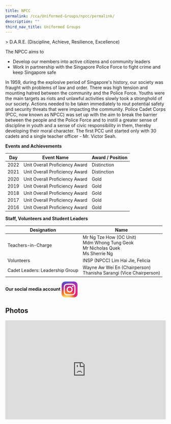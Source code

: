 ```yaml
---
title: NPCC
permalink: /cca/Uniformed-Groups/npcc/permalink/
description: ""
third_nav_title: Uniformed Groups
---
```

&gt; D.A.R.E. (Discipline, Achieve, Resilience, Excellence)

The NPCC aims to

* Develop our members into active citizens and community leaders
* Work in partnership with the Singapore Police Force to fight crime and keep Singapore safe

  

In 1959, during the explosive period of Singapore's history, our society was fraught with problems of law and order. There was high tension and mounting hatred between the community and the Police Force. Youths were the main targets as riots and unlawful activities slowly took a stronghold of our society. Actions needed to be taken immediately to rout potential safety and security threats that were impacting the community. Police Cadet Corps (PCC, now known as NPCC) was set up with the aim to break the barrier between the people and the Police Force and to instill a greater sense of discipline in youth and a sense of civic responsibility in them, thereby developing their moral character. The first PCC unit started only with 30 cadets and a single teacher officer - Mr. Victor Seah.

**Events and Achievements**

| Day | Event Name | Award / Position |
| --- | --- | --- |
| 2022 | Unit Overall Proficiency Award | Distinction |
| 2021 | Unit Overall Proficiency Award | Distinction |
| 2020 | Unit Overall Proficiency Award | Gold |
| 2019 | Unit Overall Proficiency Award | Gold |
| 2018 | Unit Overall Proficiency Award | Gold |
| 2017 | Unit Overall Proficiency Award | Gold |
| 2016 | Unit Overall Proficiency Award | Gold |

**Staff, Volunteers and Student Leaders**

|Designation|Name|
|---|---|
| Teachers-in-Charge 	| Mr Ng Tze How (OC Unit)<br>Mdm Whong Tung Geok<br>Mr Nicholas Quek<br>Ms Sherrie Ng 	|
| Volunteers 	| INSP (NPCC) Lim Hai Jie, Felicia |
| Cadet Leaders: Leadership Group 	| Wayne Aw Wei En (Chairperson)<br>Thanisha Sarangi (Vice Chairperson)	|

**Our social media account**
<a href="https://www.instagram.com/mf.npcc/"><img valign="middle" style="width:50px" src="/images/ig.png"><br></a>


Photos
------
<div style="position:relative;width:100%;padding-bottom: 62%;height: 0; overflow: hidden;"><iframe style="position: absolute; top: 0; left: 0; width: 100%; height: 100%;" frameborder="0" src="https://docs.google.com/presentation/d/e/2PACX-1vSFIt3gfGiGkizi93ixbtm0hVrfpqPfawQT-6jUI0cTYD8MYHDZ5tfKXbuhGO83FflGyRswFVr3X4mu/embed?start=1&amp;loop=1&amp;delayms=3000"></iframe><div></div></div>